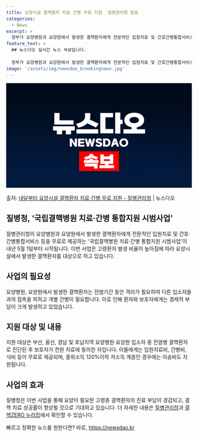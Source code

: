 ```yaml
---
title: 요양시설 결핵환자 치료 간병 무료 지원  질병관리청 발표
categories:
  - News
excerpt: >
  정부가 요양병원과 요양원에서 발생한 결핵환자에게 전문적인 입원치료 및 간호간병통합서비스 등을 무료로 제공한다…
feature_text: >
  ## 뉴스다오 실시간 뉴스 속보입니다.

  정부가 요양병원과 요양원에서 발생한 결핵환자에게 전문적인 입원치료 및 간호간병통합서비스 등을 무료로 제공한다…
image: '/assets/img/newsdao_breakingnews.jpg'
---
```


![뉴스다오 속보](/assets/img/newsdao_breakingnews.jpg)

<p>출처: <a href="https://newsdao.kr/3680" rel="dofollow">내달부터 요양시설 결핵환자 치료·간병 무료 지원 - 질병관리청</a> | 뉴스다오</p>

<h2 data-ke-size="size26">질병청, ‘국립결핵병원 치료·간병 통합지원 시범사업’</h2>
<p data-ke-size="size16">질병관리청이 요양병원과 요양원에서 발생한 결핵환자에게 전문적인 입원치료 및 간호·간병통합서비스 등을 무료로 제공하는 '국립결핵병원 치료·간병 통합지원 시범사업'이 내년 5월 1일부터 시작됩니다. 이번 사업은 고령환자 발생 비율이 높아짐에 따라 요양시설에서 발생한 결핵환자를 대상으로 하고 있습니다.</p>

<h2 data-ke-size="size26">사업의 필요성</h2>
<p data-ke-size="size16">요양병원, 요양원에서 발생한 결핵환자는 전염기간 동안 격리가 필요하여 다른 입소자들과의 접촉을 피하고 개별 간병이 필요합니다. 이로 인해 환자와 보호자에게는 경제적 부담이 크게 발생하고 있었습니다.</p>

<h2 data-ke-size="size26">지원 대상 및 내용</h2>
<p data-ke-size="size16">지원 대상은 부산, 울산, 경남 및 호남지역 요양병원·요양원 입소자 중 전염병 결핵환자로 진단된 후 보호자가 전원 치료에 동의한 자입니다. 이들에게는 입원치료비, 간병비, 식비 등이 무료로 제공되며, 중위소득 120%이하 저소득 계층인 경우에는 이송비도 지원됩니다.</p>

<h2 data-ke-size="size26">사업의 효과</h2>
<p data-ke-size="size16">질병청은 이번 사업을 통해 요양이 필요한 고령층 결핵환자의 진료 부담이 경감되고, 결핵 치료 성공률이 향상될 것으로 기대하고 있습니다. 더 자세한 내용은 <a href="https://kdca.go.kr">질병관리청</a>과 <a href="https://tbzero.kdca.go.kr">결핵ZERO 누리집</a>에서 확인할 수 있습니다.</p> 

빠르고 정확한 뉴스를 원한다면? 바로, <a href="https://newsdao.kr" rel="dofollow">https://newsdao.kr</a>



